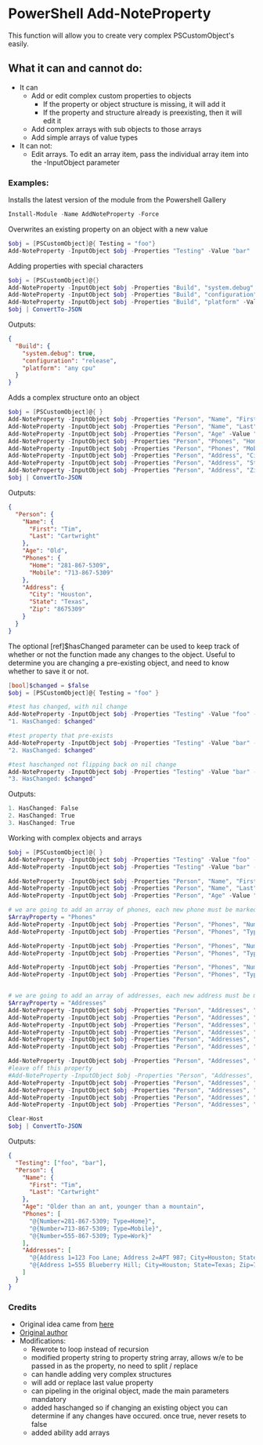 # PowerShell Add-NoteProperty

This function will allow you to create very complex PSCustomObject's easily.

## What it can and cannot do:

  - It can 
  	- Add or edit complex custom properties to objects
  	  - If the property or object structure is missing, it will add it  
  	  - If the property and structure already is preexisting, then it will edit it
  	- Add complex arrays with sub objects to those arrays
  	- Add simple arrays of value types
  - It can not:
  	- Edit arrays. To edit an array item, pass the individual array item into the -InputObject parameter	

### Examples: 

Installs the latest version of the module from the Powershell Gallery
```powershell
Install-Module -Name AddNoteProperty -Force
```

Overwrites an existing property on an object with a new value
```powershell
$obj = [PSCustomObject]@{ Testing = "foo"}
Add-NoteProperty -InputObject $obj -Properties "Testing" -Value "bar"
```

Adding properties with special characters
```powershell
$obj = [PSCustomObject]@{}
Add-NoteProperty -InputObject $obj -Properties "Build", "system.debug" -Value $true
Add-NoteProperty -InputObject $obj -Properties "Build", "configuration" -Value "release"
Add-NoteProperty -InputObject $obj -Properties "Build", "platform" -Value "any cpu"
$obj | ConvertTo-JSON 
```

Outputs:
```json
{
  "Build": {
    "system.debug": true,
    "configuration": "release",
    "platform": "any cpu"
  }
}
```

Adds a complex structure onto an object
```powershell
$obj = [PSCustomObject]@{ }
Add-NoteProperty -InputObject $obj -Properties "Person", "Name", "First" -Value "Tim" 
Add-NoteProperty -InputObject $obj -Properties "Person", "Name", "Last" -Value "Cartwright" 
Add-NoteProperty -InputObject $obj -Properties "Person", "Age" -Value "Old" 
Add-NoteProperty -InputObject $obj -Properties "Person", "Phones", "Home" -Value "281-867-5309" 
Add-NoteProperty -InputObject $obj -Properties "Person", "Phones", "Mobile" -Value "713-867-5309" 
Add-NoteProperty -InputObject $obj -Properties "Person", "Address", "City" -Value "Houston" 
Add-NoteProperty -InputObject $obj -Properties "Person", "Address", "State" -Value "Texas" 
Add-NoteProperty -InputObject $obj -Properties "Person", "Address", "Zip" -Value "8675309" 
$obj | ConvertTo-JSON 
```

Outputs:
```json
{
  "Person": {
    "Name": {
      "First": "Tim",
      "Last": "Cartwright"
    },
    "Age": "Old",
    "Phones": {
      "Home": "281-867-5309",
      "Mobile": "713-867-5309"
    },
    "Address": {
      "City": "Houston",
      "State": "Texas",
      "Zip": "8675309"
    }
  }
}
```

The optional \[ref\]$hasChanged parameter can be used to keep track of whether or not the function made any changes to the object. Useful to determine you are changing a pre-existing object, and need to know whether to save it or not.
```powershell
[bool]$changed = $false
$obj = [PSCustomObject]@{ Testing = "foo" }

#test has changed, with nil change
Add-NoteProperty -InputObject $obj -Properties "Testing" -Value "foo" -hasChanged ([ref]$changed) 
"1. HasChanged: $changed"

#test property that pre-exists
Add-NoteProperty -InputObject $obj -Properties "Testing" -Value "bar" -hasChanged ([ref]$changed) 
"2. HasChanged: $changed"

#test haschanged not flipping back on nil change
Add-NoteProperty -InputObject $obj -Properties "Testing" -Value "bar" -hasChanged ([ref]$changed) 
"3. HasChanged: $changed"
```

Outputs:
```powershell
1. HasChanged: False
2. HasChanged: True
3. HasChanged: True
```

Working with complex objects and arrays
```powershell
$obj = [PSCustomObject]@{ }
Add-NoteProperty -InputObject $obj -Properties "Testing" -Value "foo" -ArrayProperty "Testing" -IsNew
Add-NoteProperty -InputObject $obj -Properties "Testing" -Value "bar" -ArrayProperty "Testing"

Add-NoteProperty -InputObject $obj -Properties "Person", "Name", "First" -Value "Tim"
Add-NoteProperty -InputObject $obj -Properties "Person", "Name", "Last" -Value "Cartwright"
Add-NoteProperty -InputObject $obj -Properties "Person", "Age" -Value "Older than an ant, younger than a mountain"

# we are going to add an array of phones, each new phone must be marked off with -isnew
$ArrayProperty = "Phones"
Add-NoteProperty -InputObject $obj -Properties "Person", "Phones", "Number" -Value "281-867-5309" -ArrayProperty $ArrayProperty -IsNew
Add-NoteProperty -InputObject $obj -Properties "Person", "Phones", "Type" -Value "Home" -ArrayProperty $ArrayProperty

Add-NoteProperty -InputObject $obj -Properties "Person", "Phones", "Number" -Value "713-867-5309" -ArrayProperty $ArrayProperty -IsNew
Add-NoteProperty -InputObject $obj -Properties "Person", "Phones", "Type" -Value "Mobile" -ArrayProperty $ArrayProperty

Add-NoteProperty -InputObject $obj -Properties "Person", "Phones", "Number" -Value "555-867-5309" -ArrayProperty $ArrayProperty -IsNew
Add-NoteProperty -InputObject $obj -Properties "Person", "Phones", "Type" -Value "Work" -ArrayProperty $ArrayProperty


# we are going to add an array of addresses, each new address must be marked off with -isnew 
$ArrayProperty = "Addresses"
Add-NoteProperty -InputObject $obj -Properties "Person", "Addresses", "Address 1" -Value "123 Foo Lane" -ArrayProperty $ArrayProperty -IsNew
Add-NoteProperty -InputObject $obj -Properties "Person", "Addresses", "Address 2" -Value "APT 987" -ArrayProperty $ArrayProperty 
Add-NoteProperty -InputObject $obj -Properties "Person", "Addresses", "City" -Value "Houston"  -ArrayProperty $ArrayProperty 
Add-NoteProperty -InputObject $obj -Properties "Person", "Addresses", "State" -Value "Texas" -ArrayProperty $ArrayProperty
Add-NoteProperty -InputObject $obj -Properties "Person", "Addresses", "Zip" -Value "8675309" -ArrayProperty $ArrayProperty
Add-NoteProperty -InputObject $obj -Properties "Person", "Addresses", "Type" -Value "home" -ArrayProperty $ArrayProperty

Add-NoteProperty -InputObject $obj -Properties "Person", "Addresses", "Address 1" -Value "555 Blueberry Hill" -ArrayProperty $ArrayProperty -IsNew
#leave off this property
#Add-NoteProperty -InputObject $obj -Properties "Person", "Addresses", "Address 2" -Value "" -ArrayProperty $ArrayProperty 
Add-NoteProperty -InputObject $obj -Properties "Person", "Addresses", "City" -Value "Houston" -ArrayProperty $ArrayProperty 
Add-NoteProperty -InputObject $obj -Properties "Person", "Addresses", "State" -Value "Texas"  -ArrayProperty $ArrayProperty
Add-NoteProperty -InputObject $obj -Properties "Person", "Addresses", "Zip" -Value "77777" -ArrayProperty $ArrayProperty
Add-NoteProperty -InputObject $obj -Properties "Person", "Addresses", "Type" -Value "work" -ArrayProperty $ArrayProperty

Clear-Host
$obj | ConvertTo-JSON 
```

Outputs:
```json
{
  "Testing": ["foo", "bar"],
  "Person": {
    "Name": {
      "First": "Tim",
      "Last": "Cartwright"
    },
    "Age": "Older than an ant, younger than a mountain",
    "Phones": [
      "@{Number=281-867-5309; Type=Home}",
      "@{Number=713-867-5309; Type=Mobile}",
      "@{Number=555-867-5309; Type=Work}"
    ],
    "Addresses": [
      "@{Address 1=123 Foo Lane; Address 2=APT 987; City=Houston; State=Texas; Zip=8675309; Type=home}",
      "@{Address 1=555 Blueberry Hill; City=Houston; State=Texas; Zip=77777; Type=work}"
    ]
  }
}
```

### Credits 	

  - Original idea came from [here][1]
  - [Original author][2]
  - Modifications:
    - Rewrote to loop instead of recursion
    - modified property string to property string array, allows w/e to be passed in as the property, no need to split / replace
    - can handle adding very complex structures
    - will add or replace last value property
    - can pipeling in the original object, made the main parameters mandatory
    - added haschanged so if changing an existing object you can determine if any changes have occured. once true, never resets to false
    - added ability add arrays    
	
[1]: https://stackoverflow.com/a/57183818/1988507/
[2]: https://stackoverflow.com/users/5650875/j-peter


